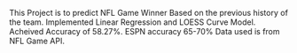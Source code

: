 This Project is to predict NFL Game Winner Based on the previous history of the team.
Implemented Linear Regression and LOESS Curve Model.
Acheived Accuracy of 58.27%. ESPN accuracy 65-70%
Data used is from NFL Game API.